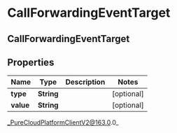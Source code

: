 # CallForwardingEventTarget

## CallForwardingEventTarget

## Properties

|Name | Type | Description | Notes|
|------------ | ------------- | ------------- | -------------|
| **type** | **String** |  | [optional] |
| **value** | **String** |  | [optional] |



_PureCloudPlatformClientV2@163.0.0_

